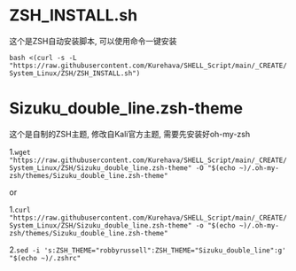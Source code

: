 # ZSH_INSTALL.sh
  
  这个是ZSH自动安装脚本, 可以使用命令一键安装
  
  ```bash <(curl -s -L "https://raw.githubusercontent.com/Kurehava/SHELL_Script/main/_CREATE/System_Linux/ZSH/ZSH_INSTALL.sh")```

# Sizuku_double_line.zsh-theme

  这个是自制的ZSH主题, 修改自Kali官方主题, 需要先安装好oh-my-zsh
  
 1.```wget "https://raw.githubusercontent.com/Kurehava/SHELL_Script/main/_CREATE/System_Linux/ZSH/Sizuku_double_line.zsh-theme" -O "$(echo ~)/.oh-my-zsh/themes/Sizuku_double_line.zsh-theme"```
 
 or 
 
 1.```curl "https://raw.githubusercontent.com/Kurehava/SHELL_Script/main/_CREATE/System_Linux/ZSH/Sizuku_double_line.zsh-theme" -o "$(echo ~)/.oh-my-zsh/themes/Sizuku_double_line.zsh-theme"```
 
 2.```sed -i 's:ZSH_THEME="robbyrussell":ZSH_THEME="Sizuku_double_line":g' "$(echo ~)/.zshrc"```
